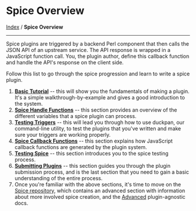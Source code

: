 # Spice Overview
[Index](https://github.com/duckduckgo/duckduckgo/) / **Spice Overview**

---
Spice plugins are triggered by a backend Perl component that then calls the JSON API of an upstream service. The API response is wrapped in a JavaScript function call. You, the plugin author, define this callback function and handle the API's response on the client side.

Follow this list to go through the spice progression and learn to write a spice plugin.

1. **[Basic Tutorial](general.md#basic-tutorial)** -- this will show you the fundamentals of making a plugin. It's a simple walkthrough-by-example and gives a good introduction to the system.
2. **[Spice Handle Functions](spice.md#spice-handle-functions)** -- this section provides an overview of the different variables that a spice plugin can process.
3. **[Testing Triggers](testing.md#testing-triggers)** -- this will lead you through how to use duckpan, our command-line utility, to test the plugins that you've written and make sure your triggers are working properly.
4. **[Spice Callback Functions](spice.md#spice-callback-functions)** -- this section explains how JavaScript callback functions are generated by the plugin system.
5. **[Testing Spice](testing.md#testing-spice)** -- this section introduces you to the spice testing process.
6. **[Submitting Plugins](general.md#submitting-plugins)** -- this section guides you through the plugin submission process, and is the last section that you need to gain a basic understanding of the entire process.
7. Once you're familiar with the above sections, it's time to move on the [Spice repository](https://github.com/duckduckgo/zeroclickinfo-spice#advanced-spice), which contains an advanced section with information about more involved spice creation, and the [Advanced](advanced.md) plugin-agnostic docs.